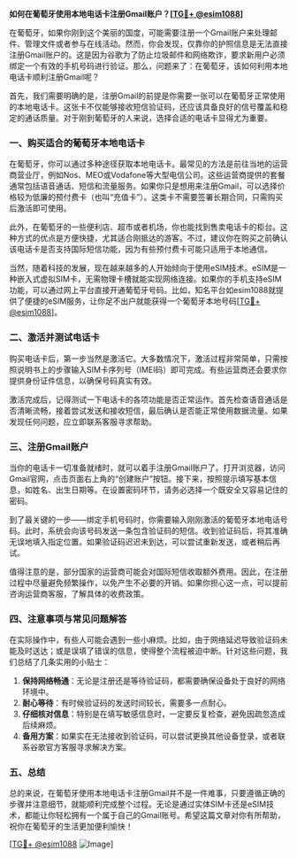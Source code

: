 **如何在葡萄牙使用本地电话卡注册Gmail账户？[[TG💪+ @esim1088](https://t.me/s/esim1088)]**

在葡萄牙，如果你刚到这个美丽的国度，可能需要注册一个Gmail账户来处理邮件、管理文件或者参与在线活动。然而，你会发现，仅靠你的护照信息是无法直接注册Gmail账户的。这是因为谷歌为了防止垃圾邮件和网络欺诈，要求新用户必须绑定一个有效的手机号码进行验证。那么，问题来了：在葡萄牙，该如何利用本地电话卡顺利注册Gmail呢？

首先，我们需要明确的是，注册Gmail的前提是你需要一张可以在葡萄牙正常使用的本地电话卡。这张卡不仅能够接收短信验证码，还应该具备良好的信号覆盖和稳定的通话质量。对于刚到葡萄牙的人来说，选择合适的电话卡显得尤为重要。

### 一、购买适合的葡萄牙本地电话卡

在葡萄牙，你可以通过多种途径获取本地电话卡。最常见的方法是前往当地的运营商营业厅，例如Nos、MEO或Vodafone等大型电信公司。这些运营商提供的套餐通常包括语音通话、短信和流量服务。如果你只是想用来注册Gmail，可以选择价格较为低廉的预付费卡（也叫“充值卡”）。这类卡不需要签署长期合同，只需购买后激活即可使用。

此外，在葡萄牙的一些便利店、超市或者机场，你也能找到售卖电话卡的柜台。这种方式的优点是方便快捷，尤其适合刚抵达的游客。不过，建议你在购买之前确认该电话卡是否支持国际短信功能，因为有些预付费卡可能只适用于本地通信。

当然，随着科技的发展，现在越来越多的人开始倾向于使用eSIM技术。eSIM是一种嵌入式虚拟SIM卡，无需物理卡槽就能实现网络连接。如果你的手机支持eSIM功能，可以通过网上平台直接开通葡萄牙号码。比如，知名平台如esim1088就提供了便捷的eSIM服务，让你足不出户就能获得一个葡萄牙本地号码[[TG💪+ @esim1088](https://t.me/s/esim1088)]。

### 二、激活并测试电话卡

购买电话卡后，第一步当然是激活它。大多数情况下，激活过程非常简单，只需按照说明书上的步骤输入SIM卡序列号（IMEI码）即可完成。有些运营商还会要求你提供身份证件信息，以确保号码真实有效。

激活完成后，记得测试一下电话卡的各项功能是否正常运作。首先检查语音通话是否清晰流畅，接着尝试发送和接收短信，最后确认是否能正常使用数据流量。如果发现任何问题，应立即联系客服寻求帮助。

### 三、注册Gmail账户

当你的电话卡一切准备就绪时，就可以着手注册Gmail账户了。打开浏览器，访问Gmail官网，点击页面右上角的“创建账户”按钮。接下来，按照提示填写基本信息，如姓名、出生日期等。在设置密码环节，请务必选择一个既安全又容易记住的密码。

到了最关键的一步——绑定手机号码时，你需要输入刚刚激活的葡萄牙本地电话号码。此时，系统会向该号码发送一条包含验证码的短信。收到验证码后，将其准确无误地填入指定位置。如果验证码迟迟未到达，可以尝试重新发送，或者稍后再试。

值得注意的是，部分国家的运营商可能会对国际短信收取额外费用。因此，在注册过程中尽量避免频繁操作，以免产生不必要的开销。如果你担心这一点，可以提前咨询运营商客服，了解具体的收费政策。

### 四、注意事项与常见问题解答

在实际操作中，有些人可能会遇到一些小麻烦。比如，由于网络延迟导致验证码未能及时送达；或是误填了错误的信息，使得整个流程被迫中断。针对这些问题，我们总结了几条实用的小贴士：

1. **保持网络畅通**：无论是注册还是等待验证码，都需要确保设备处于良好的网络环境中。
2. **耐心等待**：有时候验证码的发送时间较长，需要多一点耐心。
3. **仔细核对信息**：特别是在填写敏感信息时，一定要反复检查，避免因疏忽造成后续麻烦。
4. **备用方案**：如果实在无法接收到验证码，可以尝试更换其他设备登录，或者联系谷歌官方客服寻求解决方案。

### 五、总结

总的来说，在葡萄牙使用本地电话卡注册Gmail并不是一件难事，只要遵循正确的步骤并注意细节，就能顺利完成整个过程。无论是通过实体SIM卡还是eSIM技术，都能让你轻松拥有一个属于自己的Gmail账号。希望这篇文章对你有所帮助，祝你在葡萄牙的生活更加便利愉快！

[[TG💪+ @esim1088](https://t.me/s/esim1088) ![Image](https://i.postimg.cc/4NQfJmqS/Snipaste-2025-05-13-00-14-12.png)]